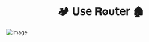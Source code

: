 <h1  align="center" > 🏕️ 𝐔𝗌𝖾 𝐑ⱺυ𝗍𝖾𝗋  🏚️</h1>

![image](https://github.com/user-attachments/assets/cdc5319f-9f94-4b5f-bf4b-812969722a90)
